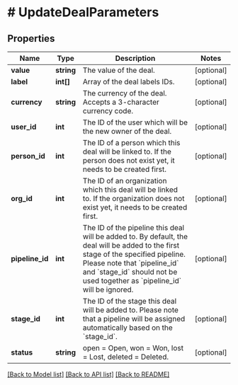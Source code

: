 # # UpdateDealParameters

## Properties

Name | Type | Description | Notes
------------ | ------------- | ------------- | -------------
**value** | **string** | The value of the deal. | [optional]
**label** | **int[]** | Array of the deal labels IDs. | [optional]
**currency** | **string** | The currency of the deal. Accepts a 3-character currency code. | [optional]
**user_id** | **int** | The ID of the user which will be the new owner of the deal. | [optional]
**person_id** | **int** | The ID of a person which this deal will be linked to. If the person does not exist yet, it needs to be created first. | [optional]
**org_id** | **int** | The ID of an organization which this deal will be linked to. If the organization does not exist yet, it needs to be created first. | [optional]
**pipeline_id** | **int** | The ID of the pipeline this deal will be added to. By default, the deal will be added to the first stage of the specified pipeline. Please note that &#x60;pipeline_id&#x60; and &#x60;stage_id&#x60; should not be used together as &#x60;pipeline_id&#x60; will be ignored. | [optional]
**stage_id** | **int** | The ID of the stage this deal will be added to. Please note that a pipeline will be assigned automatically based on the &#x60;stage_id&#x60;. | [optional]
**status** | **string** | open &#x3D; Open, won &#x3D; Won, lost &#x3D; Lost, deleted &#x3D; Deleted. | [optional]

[[Back to Model list]](../../README.md#models) [[Back to API list]](../../README.md#endpoints) [[Back to README]](../../README.md)

